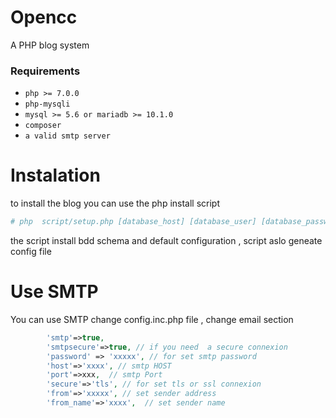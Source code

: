 Opencc
============

A PHP blog system

### Requirements


* `php >= 7.0.0`
* `php-mysqli`
* `mysql >= 5.6 or mariadb >= 10.1.0`
* `composer`
* `a valid smtp server`


Instalation
===========


to install the blog you can use the php install script
``` bash 
# php  script/setup.php [database_host] [database_user] [database_password] [database_name] [root_directory]
```

the script install bdd schema and default configuration , script aslo geneate config file

Use SMTP
===========

You can use SMTP 
change config.inc.php file , change email section
``` php
        'smtp'=>true,
        'smtpsecure'=>true, // if you need  a secure connexion
        'password' => 'xxxxx', // for set smtp password
        'host'=>'xxxx', // smtp HOST
        'port'=>xxx,  // smtp Port
        'secure'=>'tls', // for set tls or ssl connexion
        'from'=>'xxxxx', // set sender address
        'from_name'=>'xxxx',  // set sender name